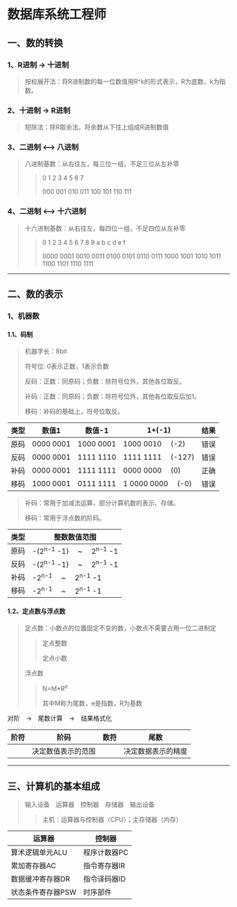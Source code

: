 # 数据库系统工程师
## 一、数的转换

### 1、R进制 -> 十进制
> 按权展开法：将R进制数的每一位数值用R^k的形式表示，R为底数，k为指数。 
>
### 2、十进制 -> R进制
> 短除法：除R取余法，将余数从下往上组成R进制数值
>
### 3、二进制 <--> 八进制
> 八进制基数：从右往左，每三位一组，不足三位从左补零
>> 0 1 2 3 4 5 6 7
>>
>>000 001 010 011 100 101 110 111
>
### 4、二进制 <--> 十六进制
> 十六进制基数：从右往左，每四位一组，不足四位从左补零
>> 0 1 2 3 4 5 6 7 8 9 a b c d e f
>>
>> 0000 0001 0010 0011 0100 0101 0110 0111 1000 1001 1010 1011 1100 1101 1110 1111
> 

---

## 二、数的表示

### 1、机器数
#### 1.1、码制
> 机器字长：8bit
>
> 符号位: 0表示正数，1表示负数
>
> 反码：正数：同原码；负数：除符号位外，其他各位取反。
>
> 补码：正数：同原码；负数：除符号位外，其他各位取反后加1。
>
> 移码：补码的基础上，符号位取反。
>

类型 | 数值1 | 数值-1 | 1+(-1)  | 结果
-|-|-|-|-
原码 | 0000 0001 | 1000 0001 | 1000 0010 &emsp;(-2) | 错误
反码 | 0000 0001 | 1111 1110 | 1111 1111 &emsp;(-127) | 错误
补码 | 0000 0001 | 1111 1111 | 0000 0000 &emsp;(0) | 正确
移码 | 1000 0001 | 0111 1111 | 1 0000 0000 &emsp;(-0) | 错误

> 补码：常用于加减法运算，部分计算机数的表示、存储。
>
> 移码：常用于浮点数的阶码。
>
类型 | 整数数值范围
-|-
原码 | -(2<sup>n-1</sup> -1) &emsp;~&emsp; 2<sup>n-1</sup> -1
反码 | -(2<sup>n-1</sup> -1) &emsp;~&emsp; 2<sup>n-1</sup> -1
补码 | -2<sup>n-1</sup> &emsp;~&emsp; 2<sup>n-1</sup> -1
移码 | -2<sup>n-1</sup> &emsp;~&emsp; 2<sup>n-1</sup> -1

#### 1.2、定点数与浮点数
> 定点数：小数点的位置固定不变的数，小数点不需要占用一位二进制定
>> 定点整数
>> 
>> 定点小数
>
> 浮点数
>> N=M*R<sup>e</sup>
>>
>> 其中M称为尾数，e是指数，R为基数

对阶&emsp;->&emsp;尾数计算&emsp;->&emsp;结果格式化

阶符 | 阶码 | 数符 | 尾数
-|-|-|-
&emsp; | 决定数值表示的范围 | &emsp; | 决定数据表示的精度

---

## 三、计算机的基本组成

> 输入设备&emsp;运算器&emsp;控制器&emsp;存储器&emsp;输出设备
>> 主机：运算器与控制器（CPU）；主存储器（内存）
>

运算器 | 控制器
-|-
算术逻辑单元ALU | 程序计数器PC
累加寄存器AC | 指令寄存器IR
数据缓冲寄存器DR | 指令译码器ID
状态条件寄存器PSW | 时序部件